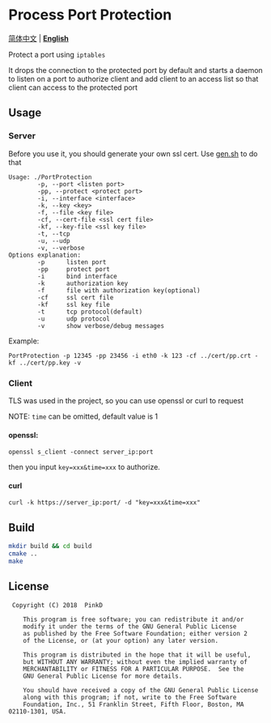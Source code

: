 # Process Port Protection

[简体中文](README-zh_CN.md) | [**English**](README.md)

Protect a port using `iptables`

It drops the connection to the protected port by default and starts a daemon to listen on a port to authorize client and add client to an access list so that client can access to the protected port

## Usage

### Server

Before you use it, you should generate your own ssl cert. Use [gen.sh](cert/gen.sh) to do that

```
Usage: ./PortProtection 
        -p, --port <listen port>
        -pp, --protect <protect port>
        -i, --interface <interface>
        -k, --key <key>
        -f, --file <key file>
        -cf, --cert-file <ssl cert file>
        -kf, --key-file <ssl key file>
        -t, --tcp
        -u, --udp
        -v, --verbose
Options explanation:
        -p      listen port
        -pp     protect port
        -i      bind interface
        -k      authorization key
        -f      file with authorization key(optional)
        -cf     ssl cert file
        -kf     ssl key file
        -t      tcp protocol(default)
        -u      udp protocol
        -v      show verbose/debug messages
```

Example:

```
PortProtection -p 12345 -pp 23456 -i eth0 -k 123 -cf ../cert/pp.crt -kf ../cert/pp.key -v
```

### Client

TLS was used in the project, so you can use openssl or curl to request

NOTE: `time` can be omitted, default value is 1

#### openssl:

```
openssl s_client -connect server_ip:port
```

then you input `key=xxx&time=xxx` to authorize.

#### curl

```
curl -k https://server_ip:port/ -d "key=xxx&time=xxx"
```

## Build

```bash
mkdir build && cd build
cmake ..
make
```

## License

```license
 Copyright (C) 2018  PinkD

    This program is free software; you can redistribute it and/or
    modify it under the terms of the GNU General Public License
    as published by the Free Software Foundation; either version 2
    of the License, or (at your option) any later version.

    This program is distributed in the hope that it will be useful,
    but WITHOUT ANY WARRANTY; without even the implied warranty of
    MERCHANTABILITY or FITNESS FOR A PARTICULAR PURPOSE.  See the
    GNU General Public License for more details.

    You should have received a copy of the GNU General Public License
    along with this program; if not, write to the Free Software
    Foundation, Inc., 51 Franklin Street, Fifth Floor, Boston, MA  02110-1301, USA.
```
